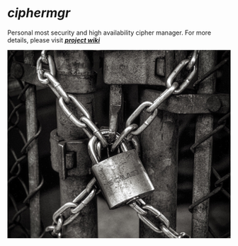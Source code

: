 # ___ciphermgr___
Personal most security and high availability cipher manager.
For more details, please visit [**_project wiki_**](https://github.com/emanth/ciphermgr/wiki)

![Cipher Management](https://github.com/emanth/ciphermgr/blob/docs/docs/src/john-salvino-417565-readme.jpg)
